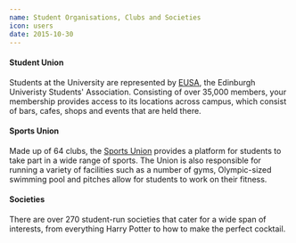 ```yaml
---
name: Student Organisations, Clubs and Societies
icon: users
date: 2015-10-30
---
```


#### Student Union

Students at the University are represented by [EUSA](https://www.eusa.ed.ac.uk/), the Edinburgh Univeristy Students' Association. Consisting of over 35,000 members, your membership provides access to its locations across campus, which consist of bars, cafes, shops and events that are held there.

#### Sports Union

Made up of 64 clubs, the [Sports Union](http://www.ed.ac.uk/sports-union) provides a platform for students to take part in a wide range of sports. The Union is also responsible for running a variety of facilities such as a number of gyms, Olympic-sized swimming pool and pitches allow for students to work on their fitness.

#### Societies

There are over 270 student-run societies that cater for a wide span of interests, from everything Harry Potter to how to make the perfect cocktail.
